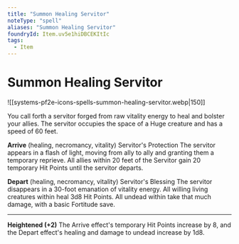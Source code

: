 ```yaml
---
title: "Summon Healing Servitor"
noteType: "spell"
aliases: "Summon Healing Servitor"
foundryId: Item.uv5e1hiDBCEKItIc
tags:
  - Item
---
```


# Summon Healing Servitor
![[systems-pf2e-icons-spells-summon-healing-servitor.webp|150]]

You call forth a servitor forged from raw vitality energy to heal and bolster your allies. The servitor occupies the space of a Huge creature and has a speed of 60 feet.

**Arrive** (healing, necromancy, vitality) Servitor's Protection The servitor appears in a flash of light, moving from ally to ally and granting them a temporary reprieve. All allies within 20 feet of the Servitor gain 20 temporary Hit Points until the servitor departs.

**Depart** (healing, necromancy, vitality) Servitor's Blessing The servitor disappears in a 30-foot emanation of vitality energy. All willing living creatures within heal 3d8 Hit Points. All undead within take that much damage, with a basic Fortitude save.

* * *

**Heightened (+2)** The Arrive effect's temporary Hit Points increase by 8, and the Depart effect's healing and damage to undead increase by 1d8.
